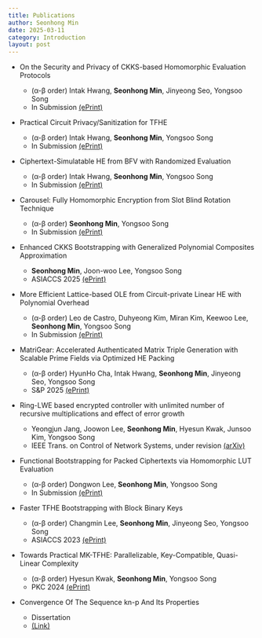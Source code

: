 ```yaml
---
title: Publications
author: Seonhong Min
date: 2025-03-11
category: Introduction
layout: post
---
```


+ On the Security and Privacy of CKKS-based Homomorphic Evaluation Protocols
    + (α-β order) Intak Hwang, **Seonhong Min**, Jinyeong Seo, Yongsoo Song
    + In Submission [(ePrint)][11]

+ Practical Circuit Privacy/Sanitization for TFHE
    + (α-β order) Intak Hwang, **Seonhong Min**, Yongsoo Song
    + In Submission [(ePrint)][10]

+ Ciphertext-Simulatable HE from BFV with Randomized Evaluation
    + (α-β order) Intak Hwang, **Seonhong Min**, Yongsoo Song
    + In Submission [(ePrint)][9]

+ Carousel: Fully Homomorphic Encryption from Slot Blind Rotation Technique
    + (α-β order) **Seonhong Min**, Yongsoo Song
    + In Submission [(ePrint)][8]

+ Enhanced CKKS Bootstrapping with Generalized Polynomial Composites Approximation 
    + **Seonhong Min**, Joon-woo Lee, Yongsoo Song
    + ASIACCS 2025 [(ePrint)][12]

+ More Efficient Lattice-based OLE from Circuit-private Linear HE with Polynomial Overhead 
    + (α-β order) Leo de Castro, Duhyeong Kim, Miran Kim, Keewoo Lee, **Seonhong Min**, Yongsoo Song
    + In Submission [(ePrint)][7] 

+ MatriGear: Accelerated Authenticated Matrix Triple Generation with Scalable Prime Fields via Optimized HE Packing
    + (α-β order) HyunHo Cha, Intak Hwang, **Seonhong Min**, Jinyeong Seo, Yongsoo Song
    + S&P 2025 [(ePrint)][6]

+ Ring-LWE based encrypted controller with unlimited number of recursive multiplications and effect of error growth 
    + Yeongjun Jang, Joowon Lee, **Seonhong Min**, Hyesun Kwak, Junsoo Kim, Yongsoo Song
    + IEEE Trans. on Control of Network Systems, under revision [(arXiv)][5] 

+ Functional Bootstrapping for Packed Ciphertexts via Homomorphic LUT Evaluation
    + (α-β order) Dongwon Lee, **Seonhong Min**, Yongsoo Song
    + In Submission [(ePrint)][4]

+ Faster TFHE Bootstrapping with Block Binary Keys 
    + (α-β order) Changmin Lee, **Seonhong Min**, Jinyeong Seo, Yongsoo Song
    + ASIACCS 2023 [(ePrint)][3]

+ Towards Practical MK-TFHE: Parallelizable, Key-Compatible, Quasi-Linear Complexity 
    + (α-β order) Hyesun Kwak, **Seonhong Min**, Yongsoo Song
    + PKC 2024 [(ePrint)][2]
    
+ Convergence Of The Sequence kn-p And Its Properties 
    + Dissertation
    + [(Link)][1]


[1]: {{site.url}}/files/kn-p.pdf
[2]: https://eprint.iacr.org/2022/1460
[3]: https://eprint.iacr.org/2023/958
[4]: https://eprint.iacr.org/2024/181
[5]: https://arxiv.org/abs/2406.14372
[6]: https://eprint.iacr.org/2024/1502
[7]: https://eprint.iacr.org/2024/1534
[8]: https://eprint.iacr.org/2024/2032
[9]: https://eprint.iacr.org/2025/203
[10]: https://eprint.iacr.org/2025/216
[11]: https://eprint.iacr.org/2025/382
[12]: https://eprint.iacr.org/2025/429